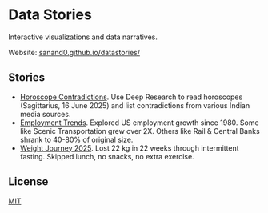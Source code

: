 # Data Stories

Interactive visualizations and data narratives.

Website: [sanand0.github.io/datastories/](https://sanand0.github.io/datastories/)

## Stories

- [Horoscope Contradictions](horoscope-2025-06-16/). Use Deep Research to read horoscopes (Sagittarius, 16 June 2025) and list contradictions from various Indian media sources.
- [Employment Trends](employment-trends/). Explored US employment growth since 1980. Some like Scenic Transportation grew over 2X. Others like Rail & Central Banks shrank to 40-80% of original size.
- [Weight Journey 2025](weight-2025-06/). Lost 22 kg in 22 weeks through intermittent fasting. Skipped lunch, no snacks, no extra exercise.

## License

[MIT](LICENSE)
